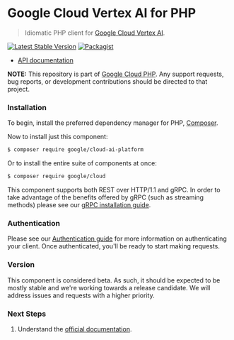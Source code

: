 # Google Cloud Vertex AI for PHP

> Idiomatic PHP client for [Google Cloud Vertex AI](https://cloud.google.com/ai-platform).

[![Latest Stable Version](https://poser.pugx.org/google/cloud-ai-platform/v/stable)](https://packagist.org/packages/google/cloud-ai-platform) [![Packagist](https://img.shields.io/packagist/dm/google/cloud-ai-platform.svg)](https://packagist.org/packages/google/cloud-ai-platform)

* [API documentation](http://googleapis.github.io/google-cloud-php/#/docs/cloud-ai-platform/latest/aiplatform/readme)

**NOTE:** This repository is part of [Google Cloud PHP](https://github.com/googleapis/google-cloud-php). Any
support requests, bug reports, or development contributions should be directed to
that project.

### Installation

To begin, install the preferred dependency manager for PHP, [Composer](https://getcomposer.org/).

Now to install just this component:

```sh
$ composer require google/cloud-ai-platform
```

Or to install the entire suite of components at once:

```sh
$ composer require google/cloud
```

This component supports both REST over HTTP/1.1 and gRPC. In order to take advantage of the benefits offered by gRPC (such as streaming methods)
please see our [gRPC installation guide](https://cloud.google.com/php/grpc).

### Authentication

Please see our [Authentication guide](https://github.com/googleapis/google-cloud-php/blob/main/AUTHENTICATION.md) for more information
on authenticating your client. Once authenticated, you'll be ready to start making requests.

### Version

This component is considered beta. As such, it should be expected to be mostly
stable and we're working towards a release candidate. We will address issues
and requests with a higher priority.

### Next Steps

1. Understand the [official documentation](https://cloud.google.com/ai-platform/docs).
